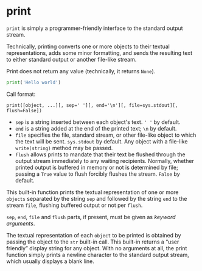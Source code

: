 # print

`print` is simply a programmer-friendly interface to the standard output stream.

Technically, printing converts one or more objects to their textual representations,
adds some minor formatting, and sends the resulting text to either standard output or
another file-like stream.

Print does not return any value (technically, it returns `None`).

```python
print('Hello world')
```

Call format:

```
print([object, ...][, sep=' '][, end='\n'][, file=sys.stdout][, flush=False])
```

* `sep` is a string inserted between each object's text. `' '` by default.
* `end` is a string added at the end of the printed text; `\n` by default.
* `file` specifies the file, standard stream, or other file-like object to which the
text will be sent. `sys.stdout` by default. Any object with a file-like `write(string)`
method may be passed.
* `flush` allows prints to mandate that their text be flushed through the output stream
immediately to any waiting recipients. Normally, whether printed output is buffered in
memory or not is determined by file; passing a `True` value to flush forcibly flushes
the stream. `False` by default.

This built-in function prints the textual representation of one or more `objects`
separated by the string `sep` and followed by the string `end` to the stream `file`,
flushing buffered output or not per `flush`.

`sep`, `end`, `file` and `flush` parts, if present, must be given as _keyword
arguments_.

The textual representation of each `object` to be printed is obtained by passing the
object to the `str` built-in call. This built-in returns a “user friendly” display
string for any object. With no arguments at all, the print function simply prints a
newline character to the standard output stream, which usually displays a blank line.

